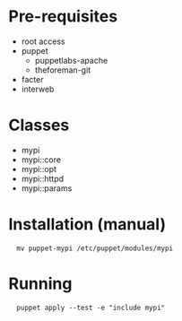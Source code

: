 # Pre-requisites

* root access
* puppet
  * puppetlabs-apache
  * theforeman-git
* facter
* interweb

# Classes

* mypi
* mypi::core
* mypi::opt
* mypi::httpd
* mypi::params

# Installation (manual)

      mv puppet-mypi /etc/puppet/modules/mypi

# Running

      puppet apply --test -e "include mypi"
